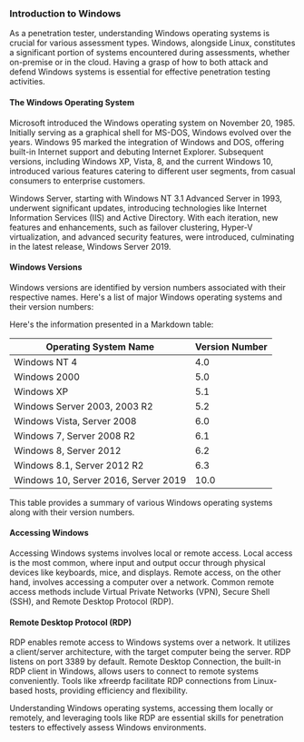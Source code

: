 ### Introduction to Windows

As a penetration tester, understanding Windows operating systems is crucial for various assessment types. Windows, alongside Linux, constitutes a significant portion of systems encountered during assessments, whether on-premise or in the cloud. Having a grasp of how to both attack and defend Windows systems is essential for effective penetration testing activities.

#### The Windows Operating System

Microsoft introduced the Windows operating system on November 20, 1985. Initially serving as a graphical shell for MS-DOS, Windows evolved over the years. Windows 95 marked the integration of Windows and DOS, offering built-in Internet support and debuting Internet Explorer. Subsequent versions, including Windows XP, Vista, 8, and the current Windows 10, introduced various features catering to different user segments, from casual consumers to enterprise customers.

Windows Server, starting with Windows NT 3.1 Advanced Server in 1993, underwent significant updates, introducing technologies like Internet Information Services (IIS) and Active Directory. With each iteration, new features and enhancements, such as failover clustering, Hyper-V virtualization, and advanced security features, were introduced, culminating in the latest release, Windows Server 2019.

#### Windows Versions

Windows versions are identified by version numbers associated with their respective names. Here's a list of major Windows operating systems and their version numbers:

Here's the information presented in a Markdown table:

| Operating System Name                | Version Number |
| ------------------------------------ | -------------- |
| Windows NT 4                         | 4.0            |
| Windows 2000                         | 5.0            |
| Windows XP                           | 5.1            |
| Windows Server 2003, 2003 R2         | 5.2            |
| Windows Vista, Server 2008           | 6.0            |
| Windows 7, Server 2008 R2            | 6.1            |
| Windows 8, Server 2012               | 6.2            |
| Windows 8.1, Server 2012 R2          | 6.3            |
| Windows 10, Server 2016, Server 2019 | 10.0           |

This table provides a summary of various Windows operating systems along with their version numbers.

#### Accessing Windows

Accessing Windows systems involves local or remote access. Local access is the most common, where input and output occur through physical devices like keyboards, mice, and displays. Remote access, on the other hand, involves accessing a computer over a network. Common remote access methods include Virtual Private Networks (VPN), Secure Shell (SSH), and Remote Desktop Protocol (RDP).

#### Remote Desktop Protocol (RDP)

RDP enables remote access to Windows systems over a network. It utilizes a client/server architecture, with the target computer being the server. RDP listens on port 3389 by default. Remote Desktop Connection, the built-in RDP client in Windows, allows users to connect to remote systems conveniently. Tools like xfreerdp facilitate RDP connections from Linux-based hosts, providing efficiency and flexibility.

Understanding Windows operating systems, accessing them locally or remotely, and leveraging tools like RDP are essential skills for penetration testers to effectively assess Windows environments.
